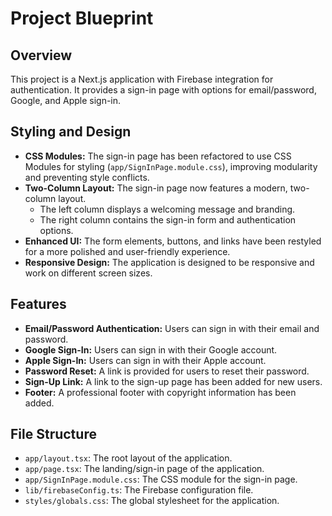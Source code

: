 # Project Blueprint

## Overview

This project is a Next.js application with Firebase integration for authentication. It provides a sign-in page with options for email/password, Google, and Apple sign-in.

## Styling and Design

- **CSS Modules:** The sign-in page has been refactored to use CSS Modules for styling (`app/SignInPage.module.css`), improving modularity and preventing style conflicts.
- **Two-Column Layout:** The sign-in page now features a modern, two-column layout.
    - The left column displays a welcoming message and branding.
    - The right column contains the sign-in form and authentication options.
- **Enhanced UI:** The form elements, buttons, and links have been restyled for a more polished and user-friendly experience.
- **Responsive Design:** The application is designed to be responsive and work on different screen sizes.

## Features

- **Email/Password Authentication:** Users can sign in with their email and password.
- **Google Sign-In:** Users can sign in with their Google account.
- **Apple Sign-In:** Users can sign in with their Apple account.
- **Password Reset:** A link is provided for users to reset their password.
- **Sign-Up Link:** A link to the sign-up page has been added for new users.
- **Footer:** A professional footer with copyright information has been added.

## File Structure

- `app/layout.tsx`: The root layout of the application.
- `app/page.tsx`: The landing/sign-in page of the application.
- `app/SignInPage.module.css`: The CSS module for the sign-in page.
- `lib/firebaseConfig.ts`: The Firebase configuration file.
- `styles/globals.css`: The global stylesheet for the application.
